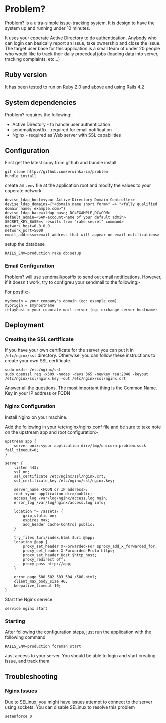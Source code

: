 # Problem?

Problem? is a ultra-simple issue-tracking system. It is design to have the system up and running under 10 minutes.

It uses your coperate Active Directory to do authentication. Anybody who can login can basically report an issue,
take ownership and close the issue. The target user base for this application is a small team of under 20 people
who would like to track their daily procedual jobs (loading data into server, tracking complaints, etc...)

## Ruby version
It has been tested to run on Ruby 2.0 and above and using Rails 4.2

## System dependencies
Problem? requires the following:-

* Active Directory - to handle user authentication
* sendmail/postfix - required for email notification
* Nginx - required as Web server with SSL capabilities

## Configuration

First get the latest copy from github and bundle install

```
git clone http://github.com/erwinkarim/problem
bundle install
```

create an `.env` file at the application root and modify the values to your coperate network

```
devise_ldap_host=<your Active Directory Domain Controller>
devise_ldap_domains={"<domain name short form>" => "<fully qualified domain name; example.com>"}
devise_ldap_base=<ldap base; DC=EXAMPLE,DC=COM>
default_admin=<SAM-account-name of your default admin>
SECRET_KEY_BASE=< results from "rake secret" command>
network_host=0.0.0.0
network_port=5000
email_address=<email address that will appear on email notifications>
```

setup the database

```
RAILS_ENV=production rake db:setup
```

### Email Configuration

Problem? will use sendmail/postfix to send out email notifications. However, if it doesn't work, try to configreu your sendmail to the following:-

For postfix:-
```
mydomain = your company's domain (eg: example.com)
myorigin = $myhostname
relayhost = your coporate mail server (eg: exchange server hostname)
```

## Deployment
### Creating the SSL certificate

If you have your own certificate for the server you can put it in `/etc/nginx/ssl` directory. Otherwise, you can follow these instructions to create your own SSL certificate.

```
sudo mkdir /etc/nginx/ssl
sudo openssl req -x509 -nodes -days 365 -newkey rsa:2048 -keyout /etc/nginx/ssl/nginx.key -out /etc/nginx/ssl/nginx.crt
```

Answer all the questions. The most important thing is the Common Name. Key in your IP address or FQDN

### Nginx Configuration
Install Nginx on your machine.

Add the following in your /etc/nginx/nginx.conf file and be sure to take note on the upstream app and root configuration:-
```
upstream app {
	server unix:<your application dir>/tmp/unicorn.problem.sock fail_timeout=0;
}

server {
	listen 443;
	ssl on;
	ssl_certificate /etc/nginx/ssl/nginx.crt;
	ssl_certificate_key /etc/nginx/ssl/nginx.key;

	server_name <FQDN or IP address>;
	root <your application dir>/public;
	access_log /var/log/nginx/access.log main;
	error_log /var/log/nginx/access.log info;

	location ^~ /assets/ {
		gzip_static on;
		expires max;
		add_header Cache-Control public;
	}

	try_files $uri/index.html $uri @app;
	location @app {
		proxy_set_header X-Forwarded-For $proxy_add_x_forwarded_for;
		proxy_set_header X-Forwarded-Proto https;
		proxy_set_header Host $http_host;
		proxy_redirect off;
		proxy_pass http://app;
	}

	error_page 500 502 503 504 /500.html;
	client_max_body_size 4G;
	keepalive_timeout 10;
}
```
Start the Nginx service
```
service nginx start
```

### Starting

After following the configuration steps, just run the application with the following command

`RAILS_ENV=production foreman start`

Just access to your server. You should be able to login and start creating issue, and track them.


## Troubleshooting
### Nginx Issues
Due to SELinux, you might have issues attempt to connect to the server using sockets. You can disable SELinux to resolve this problem
```
setenforce 0
```
